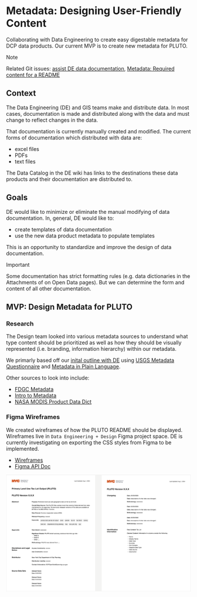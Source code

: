 # Metadata: Designing User-Friendly Content

Collaborating with Data Engineering to create easy digestable metadata for DCP data products. Our current MVP is to create new metadata for PLUTO.

> [!NOTE]
> Related Git issues: [assist DE data documentation](https://github.com/NYCPlanning/design/issues/37), [Metadata: Required content for a README](https://github.com/NYCPlanning/design/issues/55)

## Context

The Data Engineering (DE) and GIS teams make and distribute data. In most cases, documentation is made and distributed along with the data and must change to reflect changes in the data.

That documentation is currently manually created and modified. The current forms of documentation which distributed with data are:

- excel files
- PDFs
- text files

The Data Catalog in the DE wiki has links to the destinations these data products and their documentation are distributed to.

## Goals

DE would like to minimize or eliminate the manual modifying of data documentation. In, general, DE would like to:

- create templates of data documentation
- use the new data product metadata to populate templates

This is an opportunity to standardize and improve the design of data documentation.

> [!IMPORTANT]
> Some documentation has strict formatting rules (e.g. data dictionaries in the Attachments of on Open Data pages). But we can determine the form and content of all other documentation.

## MVP: Design Metadata for PLUTO

### Research

The Design team looked into various metadata sources to understand what type content should be prioritized as well as how they should be visually represented (i.e. branding, information hierarchy) within our metadata.

We primarly based off our [inital outline with DE](https://github.com/NYCPlanning/design/issues/55#issuecomment-2271931994) using [USGS Metadata Questionnaire](https://d9-wret.s3.us-west-2.amazonaws.com/assets/palladium/production/s3fs-public/atoms/files/MetadataQuestionnaire_508compliant.pdf) and [Metadata in Plain Language](https://d9-wret.s3.us-west-2.amazonaws.com/assets/palladium/production/s3fs-public/atoms/files/Metadata%20in%20Plain%20Language_508compliant.pdf).

Other sources to look into include:

- [FDGC Metadata](https://www.fgdc.gov/metadata)
- [Intro to Metadata](https://www.castordoc.com/blog/what-is-metadata)
- [NASA MODIS Product Data Dict](https://mcst.gsfc.nasa.gov/l1b-documents)

### Figma Wireframes

We created wireframes of how the PLUTO README should be displayed. Wireframes live in `Data Engineering + Design` Figma project space. DE is currently investigating on exporting the CSS styles from Figma to be implemented.

- [Wireframes](https://www.figma.com/design/TrZT5EEaomB8NxOTkAqT7G/Metadata-Redesign?node-id=0-1&t=tp8SZPVFnWeWPzVr-1)
- [Figma API Doc](https://www.figma.com/developers/api)

![alt-text](https://github.com/NYCPlanning/design/blob/metadata/assets/metadata/plutowireframes.png)

